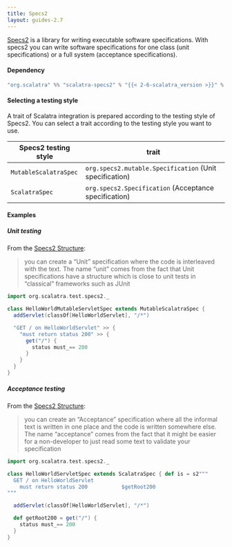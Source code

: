 ```yaml
---
title: Specs2
layout: guides-2.7
---
```


[Specs2](http://etorreborre.github.com/specs2/) is a library for writing
executable software specifications. With specs2 you can write software
specifications for one class (unit specifications) or a full system
(acceptance specifications).

#### Dependency

```scala
"org.scalatra" %% "scalatra-specs2" % "{{< 2-6-scalatra_version >}}" % "test"
```

#### Selecting a testing style 

A trait of Scalatra integration is prepared according to the testing style of Specs2.
You can select a trait according to the testing style you want to use.

|Specs2 testing style|trait|
|---|---|
|`MutableScalatraSpec`|`org.specs2.mutable.Specification` (Unit specification)|
|`ScalatraSpec`|`org.specs2.Specification` (Acceptance specification)|

#### Examples

##### Unit testing

From the [Specs2 Structure](https://etorreborre.github.io/specs2/guide/SPECS2-4.0.0/org.specs2.guide.Structure.html):

> you can create a “Unit” specification where the code is interleaved with the text.
> The name “unit” comes from the fact that Unit specifications have a structure which
> is close to unit tests in “classical” frameworks such as JUnit

```scala
import org.scalatra.test.specs2._

class HelloWorldMutableServletSpec extends MutableScalatraSpec {
  addServlet(classOf[HelloWorldServlet], "/*")

  "GET / on HelloWorldServlet" >> {
    "must return status 200" >> {
      get("/") {
        status must_== 200
      }
    }
  }
}
```

##### Acceptance testing

From the [Specs2 Structure](https://etorreborre.github.io/specs2/guide/SPECS2-4.0.0/org.specs2.guide.Structure.html):

> you can create an “Acceptance” specification where all the informal text
> is written in one place and the code is written somewhere else. The name
> “acceptance” comes from the fact that it might be easier for a non-developer
> to just read some text to validate your specification

```scala
import org.scalatra.test.specs2._

class HelloWorldServletSpec extends ScalatraSpec { def is = s2"""
  GET / on HelloWorldServlet
    must return status 200           $getRoot200
"""

  addServlet(classOf[HelloWorldServlet], "/*")

  def getRoot200 = get("/") {
    status must_== 200
  }
}
```
